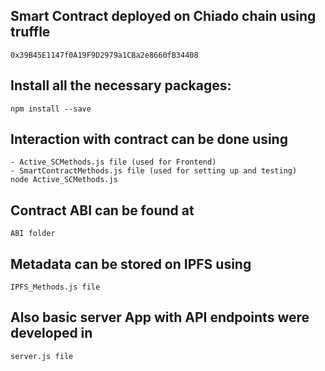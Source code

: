 ## Smart Contract deployed on Chiado chain using truffle
    0x39B45E1147f0A19F9D2979a1CBa2e8660fB34408

## Install all the necessary packages:
    npm install --save
## Interaction with contract can be done using 
    - Active_SCMethods.js file (used for Frontend)
    - SmartContractMethods.js file (used for setting up and testing)
    node Active_SCMethods.js

## Contract ABI can be found at 
    ABI folder
    
## Metadata can be stored on IPFS using
    IPFS_Methods.js file

## Also basic server App with API endpoints were developed in 
    server.js file 